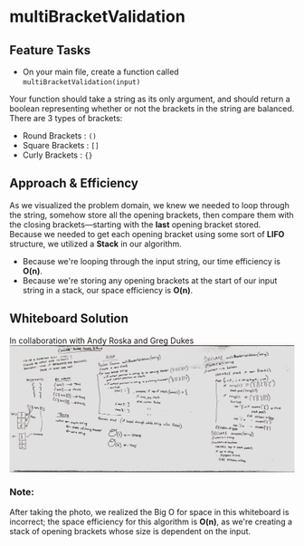 # multiBracketValidation

## Feature Tasks
* On your main file, create a function called `multiBracketValidation(input)`

Your function should take a string as its only argument, and should return a boolean representing whether or not the brackets in the string are balanced. There are 3 types of brackets:

* Round Brackets : `()`
* Square Brackets : `[]`
* Curly Brackets : `{}`

## Approach & Efficiency
As we visualized the problem domain, we knew we needed to loop through the string, somehow store all the opening brackets, then compare them with the closing brackets—starting with the **last** opening bracket stored. Because we needed to get each opening bracket using some sort of **LIFO** structure, we utilized a **Stack** in our algorithm.

* Because we're looping through the input string, our time efficiency is **O(n)**. 
* Because we're storing any opening brackets at the start of our input string in a stack, our space efficiency is **O(n)**.

## Whiteboard Solution
In collaboration with Andy Roska and Greg Dukes
![multiBracketValidation whiteboard](../../../assets/multi-bracket-validation.jpg)

### Note:
After taking the photo, we realized the Big O for space in this whiteboard is incorrect; the space efficiency for this algorithm is **O(n)**, as we're creating a stack of opening brackets whose size is dependent on the input.
